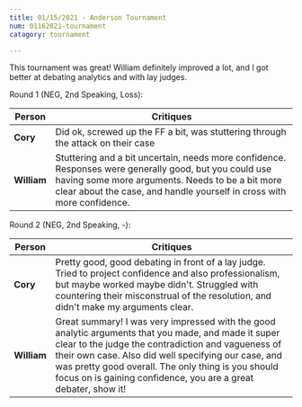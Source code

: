 ```yaml
---
title: 01/15/2021 - Anderson Tournament
num: 01162021-tournament
catagory: tournament

---
```

This tournament was great! William definitely improved a lot, and I got better at debating analytics and with lay judges.

Round 1 (NEG, 2nd Speaking, Loss):

Person | Critiques
--- | --- 
**Cory** | Did ok, screwed up the FF a bit, was stuttering through the attack on their case
**William** | Stuttering and a bit uncertain, needs more confidence. Responses were generally good, but you could use having some more arguments. Needs to be a bit more clear about the case, and handle yourself in cross with more confidence.

Round 2 (NEG, 2nd Speaking, -):

Person | Critiques
--- | --- 
**Cory** | Pretty good, good debating in front of a lay judge. Tried to project confidence and also professionalism, but maybe worked maybe didn't. Struggled with countering their misconstrual of the resolution, and didn't make my arguments clear.
**William** | Great summary! I was very impressed with the good analytic arguments that you made, and made it super clear to the judge the contradiction and vagueness of their own case. Also did well specifying our case, and was pretty good overall. The only thing is you should focus on is gaining confidence, you are a great debater, show it!
